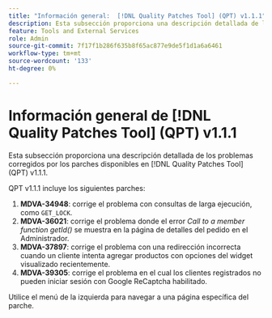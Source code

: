 ```yaml
---
title: "Información general:  [!DNL Quality Patches Tool] (QPT) v1.1.1"
description: Esta subsección proporciona una descripción detallada de los problemas corregidos por los parches disponibles en  [!DNL Quality Patches Tool] (QPT) v1.1.1.
feature: Tools and External Services
role: Admin
source-git-commit: 7f17f1b286f635b8f65ac877e9de5f1d1a6a6461
workflow-type: tm+mt
source-wordcount: '133'
ht-degree: 0%

---
```


# Información general de [!DNL Quality Patches Tool] (QPT) v1.1.1

Esta subsección proporciona una descripción detallada de los problemas corregidos por los parches disponibles en [!DNL Quality Patches Tool] (QPT) v1.1.1.

QPT v1.1.1 incluye los siguientes parches:

1. **MDVA-34948**: corrige el problema con consultas de larga ejecución, como `GET_LOCK`.
1. **MDVA-36021**: corrige el problema donde el error *Call to a member function getId()* se muestra en la página de detalles del pedido en el Administrador.
1. **MDVA-37897**: corrige el problema con una redirección incorrecta cuando un cliente intenta agregar productos con opciones del widget visualizado recientemente.
1. **MDVA-39305**: corrige el problema en el cual los clientes registrados no pueden iniciar sesión con Google ReCaptcha habilitado.

Utilice el menú de la izquierda para navegar a una página específica del parche.
